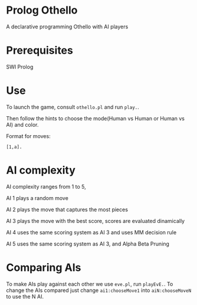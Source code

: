 # Prolog Othello
A declarative programming Othello with AI players

# Prerequisites

SWI Prolog

# Use

To launch the game, consult `othello.pl` and run `play.`.

Then follow the hints to choose the mode(Human vs Human or Human vs AI) and color.


Format for moves:

`[1,a].`

# AI complexity
AI complexity ranges from 1 to 5,

AI 1 plays a random move 

AI 2 plays the move that captures the most pieces 

AI 3 plays the move with the best score, scores are evaluated dinamically 

AI 4 uses the same scoring system as AI 3 and uses MM decision rule 

AI 5 uses the same scoring system as AI 3, and Alpha Beta Pruning 

# Comparing AIs
To make AIs play against each other we use `eve.pl`, run `playEvE.`. To change the AIs compared just change `ai1:chooseMove1`
into `aiN:chooseMoveN` to use the N AI.

